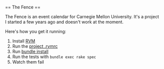 == The Fence ==

The Fence is an event calendar for Carnegie Mellon University. It's a project I started a few years ago and doesn't work at the moment.

Here's how you get it running:

1. Install [RVM](http://beginrescueend.com/)
2. Run the [project .rvmrc](http://beginrescueend.com/workflow/rvmrc/)
3. Run [bundle install](http://gembundler.com/)
4. Run the tests with `bundle exec rake spec`
5. Watch them fail
